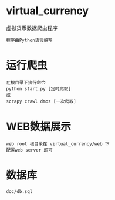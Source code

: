 # virtual_currency
虚拟货币数据爬虫程序

    程序由Python语言编写

# 运行爬虫
    在根目录下执行命令
    python start.py [定时爬取]
    或
    scrapy crawl dmoz [一次爬取]


# WEB数据展示
    
    web root 根目录在 virtual_currency/web 下
    配置web server 即可
    

# 数据库
    
    doc/db.sql